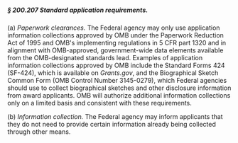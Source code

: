 ##### § 200.207 Standard application requirements. #####

(a) *Paperwork clearances.* The Federal agency may only use application information collections approved by OMB under the Paperwork Reduction Act of 1995 and OMB's implementing regulations in 5 CFR part 1320 and in alignment with OMB-approved, government-wide data elements available from the OMB-designated standards lead. Examples of application information collections approved by OMB include the Standard Forms 424 (SF-424), which is available on *Grants.gov*, and the Biographical Sketch Common Form (OMB Control Number 3145-0279), which Federal agencies should use to collect biographical sketches and other disclosure information from award applicants. OMB will authorize additional information collections only on a limited basis and consistent with these requirements.

(b) *Information collection.* The Federal agency may inform applicants that they do not need to provide certain information already being collected through other means.